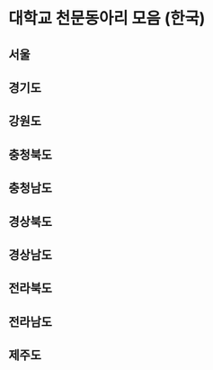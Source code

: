 # 대학교 천문동아리 모음 (한국)

## 서울

## 경기도

## 강원도

## 충청북도

## 충청남도

## 경상북도

## 경상남도

## 전라북도

## 전라남도

## 제주도
